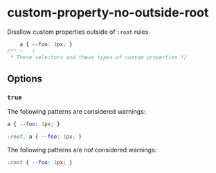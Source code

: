 # custom-property-no-outside-root

Disallow custom properties outside of `:root` rules.

```css
    a { --foo: 1px; }
/** ↑   ↑
 * These selectors and these types of custom properties */
```

## Options

### `true`

The following patterns are considered warnings:

```css
a { --foo: 1px; }
```

```css
:root, a { --foo: 1px; }
```

The following patterns are *not* considered warnings:

```css
:root { --foo: 1px; }
```
